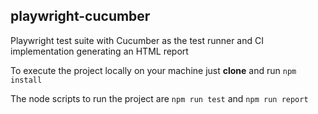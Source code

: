 ## playwright-cucumber

 Playwright test suite with Cucumber as the test runner and CI implementation generating an HTML report


To execute the project locally on your machine just **clone** and run ```npm install```

The node scripts to run the project are ```npm run test``` and ```npm run report```
